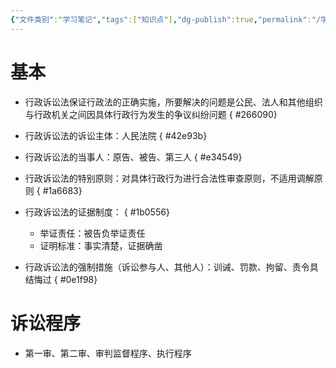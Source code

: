 ```yaml
---
{"文件类别":"学习笔记","tags":["知识点"],"dg-publish":true,"permalink":"/学习笔记/知识点/行政诉讼法/","dgPassFrontmatter":true}
---
```


# 基本
- 行政诉讼法保证行政法的正确实施，所要解决的问题是公民、法人和其他组织与行政机关之间因具体行政行为发生的争议纠纷问题
{ #266090}

- 行政诉讼法的诉讼主体：人民法院
{ #42e93b}

- 行政诉讼法的当事人：原告、被告、第三人
{ #e34549}

- 行政诉讼法的特别原则：对具体行政行为进行合法性审查原则，不适用调解原则
{ #1a6683}

- 行政诉讼法的证据制度：
{ #1b0556}

	- 举证责任：被告负举证责任
	- 证明标准：事实清楚，证据确凿
- 行政诉讼法的强制措施（诉讼参与人、其他人）：训诫、罚款、拘留、责令具结悔过
{ #0e1f98}

# 诉讼程序
- 第一审、第二审、审判监督程序、执行程序